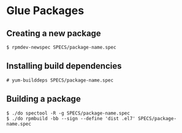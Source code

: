 # Glue Packages #

## Creating a new package ##

```
$ rpmdev-newspec SPECS/package-name.spec
```

## Installing build dependencies ###

```
# yum-builddeps SPECS/package-name.spec
```

## Building a package ##

```
$ ./do spectool -R -g SPECS/package-name.spec
$ ./do rpmbuild -bb --sign --define 'dist .el7' SPECS/package-name.spec
```
